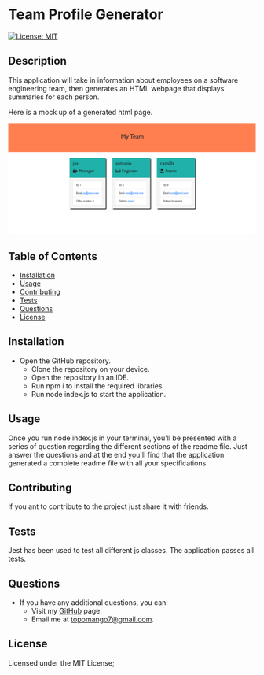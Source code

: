 # Team Profile Generator
  [![License: MIT](https://img.shields.io/badge/License-MIT-yellow.svg)](https://opensource.org/licenses/MIT)
  
  ## Description

   This application will take in information about employees on a software engineering team, then generates an HTML webpage that displays summaries for each person.

   Here is a mock up of a generated html page.

   ![Mockup](./readme-docs/screenshot.png)

  ## Table of Contents

  * [Installation](#installation)
  * [Usage](#usage)
  * [Contributing](#contributing)
  * [Tests](#tests)
  * [Questions](#questions)
  * [License](#license)
  
  ## Installation

  * Open the GitHub repository.
    *  Clone the repository on your device.
    *  Open the repository in an IDE.
    *  Run npm i to install the required libraries.
    *  Run node index.js to start the application.
    

  ## Usage

  Once you run node index.js in your terminal, you'll be presented with a series of question regarding the different sections of the readme file. Just answer the questions and at the end you'll find that the application generated a complete readme file with all your specifications.

  ## Contributing

  If you ant to contribute to the project just share it with friends.

  ## Tests

  Jest has been used to test all different js classes. The application passes all tests.

  ## Questions

  * If you have any additional questions, you can:
    * Visit my [GitHub](#https://github.com/totes7) page.
    * Email me at topomango7@gmail.com.
  
  ## License

  Licensed under the MIT License;
